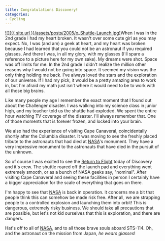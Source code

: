 ```yaml
---
title: Congratulations Discovery!
categories:
- Cycling
---
```


[![]({{ site.url }}/assets/posts/2005/o_Shuttle-Launch.jpg)](http://www.nasa.gov/returntoflight/main/)When I was in the 2nd grade I had my heart broken. It wasn't over some cute girl as you may expect. No, I was (and am) a geek at heart, and my heart was broken because I had learned that you could not be an astronaut if you required glasses. And there I was, in all my glory, with my glasses (I'll spare a reference to a picture here for my own sake). My dreams were shot. Space was off limits for me.
In the 2nd grade I didn't realize the million other reasons why I would not be going into space. It seemed my vision was the only thing holding me back. I've always loved the stars and the exploration of our universe. If I had my pick, it would be a pretty amazing area to work in, but I'm afraid my math just isn't where it would need to be to work with all those big brains.

Like many people my age I remember the exact moment that I found out about the Challenger disaster. I was walking into my science class in junior high, and my teacher told us the shuttle had exploded. We spent the entire hour watching TV coverage of the disaster. I'll always remember that. One of those moments that is forever frozen, and locked into your brain.

We also had the experience of visiting Cape Canaveral, coincidentally shortly after the Columbia disaster. It was moving to see the freshly placed tribute to the astronauts that had died at [NASA](http://www.nasa.gov/)'s monument. They have a very impressive monument to the astronauts that have died in the pursuit of the unknown.

So of course I was excited to see the [Return to Flight](http://www.nasa.gov/returntoflight/main/) today of Discovery and it's crew. The shuttle roared off the launch pad and everything went extremely smooth, or as a bunch of NASA geeks say, "nominal". After visiting Cape Canaveral and seeing these facilities in person I certainly have a bigger appreciation for the scale of everything that goes on there.

I'm happy to see that [NASA](http://www.nasa.gov/) is back in operation. It concerns me a bit that people think this can somehow be made risk free. After all, we are strapping people to a controlled explosion and launching them into orbit! This is dangerous, extremely risky business. We should take all precautions that are possible, but let's not kid ourselves that this is exploration, and there are dangers.

Hat's off to all of [NASA](http://www.nasa.gov/), and to all those brave souls aboard STS-114. Oh, and the astronaut on the mission from Japan, _he wears glasses_!
